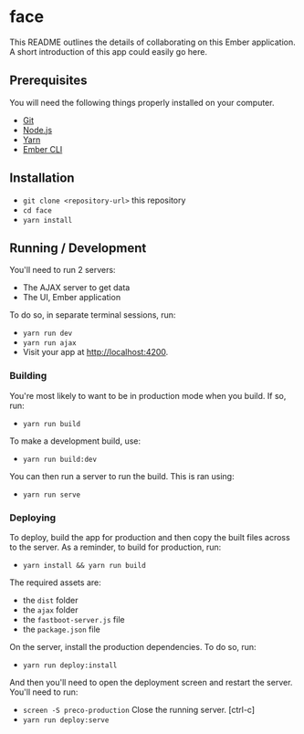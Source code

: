 # face

This README outlines the details of collaborating on this Ember application.
A short introduction of this app could easily go here.

## Prerequisites

You will need the following things properly installed on your computer.

* [Git](https://git-scm.com/)
* [Node.js](https://nodejs.org/)
* [Yarn](https://yarnpkg.com/)
* [Ember CLI](https://ember-cli.com/)

## Installation

* `git clone <repository-url>` this repository
* `cd face`
* `yarn install`

## Running / Development

You'll need to run 2 servers:
* The AJAX server to get data
* The UI, Ember application

To do so, in separate terminal sessions, run:
* `yarn run dev`
* `yarn run ajax`
* Visit your app at [http://localhost:4200](http://localhost:4200).

### Building

You're most likely to want to be in production mode when you build.
If so, run:
* `yarn run build`

To make a development build, use:
* `yarn run build:dev`

You can then run a server to run the build.
This is ran using:
* `yarn run serve`

### Deploying

To deploy, build the app for production and then copy the built files across to the server.
As a reminder, to build for production, run:
* `yarn install && yarn run build`

The required assets are:
* the `dist` folder
* the `ajax` folder
* the `fastboot-server.js` file
* the `package.json` file

On the server, install the production dependencies.
To do so, run:
* `yarn run deploy:install`

And then you'll need to open the deployment screen and restart the server.
You'll need to run:
* `screen -S preco-production`
Close the running server. [ctrl-c]
* `yarn run deploy:serve`
